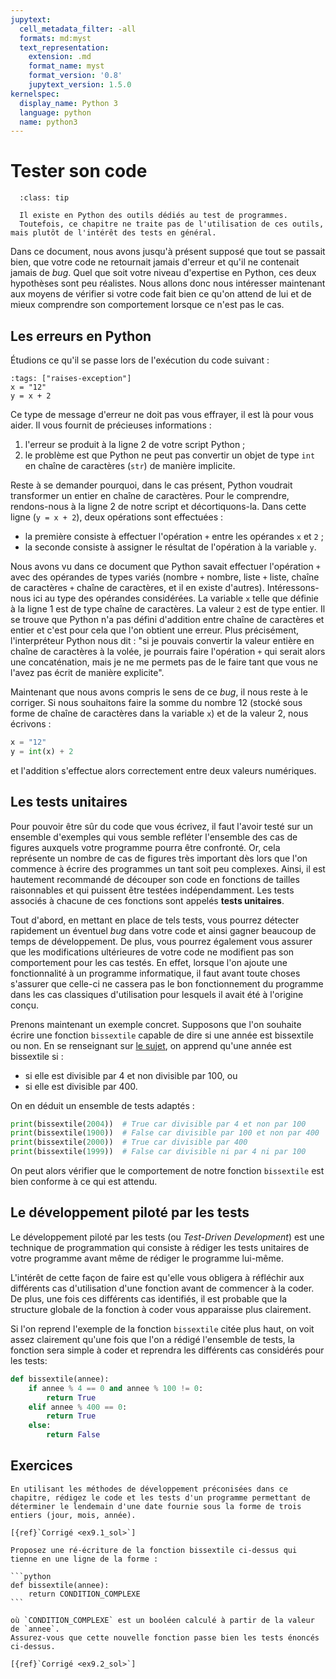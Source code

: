 ```yaml
---
jupytext:
  cell_metadata_filter: -all
  formats: md:myst
  text_representation:
    extension: .md
    format_name: myst
    format_version: '0.8'
    jupytext_version: 1.5.0
kernelspec:
  display_name: Python 3
  language: python
  name: python3
---
```


# Tester son code

```{admonition} Pour info
  :class: tip

  Il existe en Python des outils dédiés au test de programmes.
  Toutefois, ce chapitre ne traite pas de l'utilisation de ces outils, mais plutôt de l'intérêt des tests en général.
```

Dans ce document, nous avons jusqu'à présent supposé que tout se passait bien, que votre code ne retournait jamais d'erreur et qu'il ne contenait jamais de _bug_.
Quel que soit votre niveau d'expertise en Python, ces deux hypothèses sont peu réalistes.
Nous allons donc nous intéresser maintenant aux moyens de vérifier si votre code fait bien ce qu'on attend de lui et de mieux comprendre son comportement lorsque ce n'est pas le cas.

## Les erreurs en Python

Étudions ce qu'il se passe lors de l'exécution du code suivant :

```{code-cell}
:tags: ["raises-exception"]
x = "12"
y = x + 2
```

Ce type de message d'erreur ne doit pas vous effrayer, il est là pour vous aider.
Il vous fournit de précieuses informations :

1. l'erreur se produit à la ligne 2 de votre script Python ;
2. le problème est que Python ne peut pas convertir un objet de type `int` en chaîne de caractères (`str`) de manière implicite.

Reste à se demander pourquoi, dans le cas présent, Python voudrait transformer un entier en chaîne de caractères.
Pour le comprendre, rendons-nous à la ligne 2 de notre script et décortiquons-la.
Dans cette ligne (`y = x + 2`), deux opérations sont effectuées :

* la première consiste à effectuer l'opération `+` entre les opérandes `x` et `2` ;
* la seconde consiste à assigner le résultat de l'opération à la variable `y`.

Nous avons vu dans ce document que Python savait effectuer l'opération `+` avec des opérandes de types variés (nombre `+` nombre, liste `+` liste, chaîne de caractères `+` chaîne de caractères, et il en existe d'autres).
Intéressons-nous ici au type des opérandes considérées.
La variable `x` telle que définie à la ligne 1 est de type chaîne de caractères.
La valeur `2` est de type entier.
Il se trouve que Python n'a pas défini d'addition entre chaîne de caractères et entier et c'est pour cela que l'on obtient une erreur.
Plus précisément, l'interpréteur Python nous dit : "si je pouvais convertir la valeur entière en chaîne de caractères à la volée, je pourrais faire l'opération `+` qui serait alors une concaténation, mais je ne me permets pas de le faire tant que vous ne l'avez pas écrit de manière explicite".

Maintenant que nous avons compris le sens de ce _bug_, il nous reste à le corriger.
Si nous souhaitons faire la somme du nombre 12 (stocké sous forme de chaîne de caractères dans la variable `x`) et de la valeur 2, nous écrivons :
```python
x = "12"
y = int(x) + 2
```
et l'addition s'effectue alors correctement entre deux valeurs numériques.


## Les tests unitaires

Pour pouvoir être sûr du code que vous écrivez, il faut l'avoir testé sur un ensemble d'exemples qui vous semble refléter l'ensemble des cas de figures auxquels votre programme pourra être confronté.
Or, cela représente un nombre de cas de figures très important dès lors que l'on commence à écrire des programmes un tant soit peu complexes.
Ainsi, il est hautement recommandé de découper son code en fonctions de tailles raisonnables et qui puissent être testées indépendamment.
Les tests associés à chacune de ces fonctions sont appelés **tests unitaires**.

Tout d'abord, en mettant en place de tels tests, vous pourrez détecter rapidement un éventuel _bug_ dans votre code et ainsi gagner beaucoup de temps de développement. De plus, vous pourrez également vous assurer que les modifications ultérieures de votre code ne modifient pas son comportement pour les cas testés.
En effet, lorsque l'on ajoute une fonctionnalité à un programme informatique, il faut avant toute choses s'assurer que celle-ci ne cassera pas le bon fonctionnement du programme dans les cas classiques d'utilisation pour lesquels il avait été à l'origine conçu.

Prenons maintenant un exemple concret.
Supposons que l'on souhaite écrire une fonction `bissextile` capable de dire si une année est bissextile ou non.
En se renseignant sur [le sujet](https://fr.wikipedia.org/wiki/Année_bissextile), on apprend qu'une année est bissextile si :

* si elle est divisible par 4 et non divisible par 100, ou
* si elle est divisible par 400.

On en déduit un ensemble de tests adaptés :
```python
print(bissextile(2004))  # True car divisible par 4 et non par 100
print(bissextile(1900))  # False car divisible par 100 et non par 400
print(bissextile(2000))  # True car divisible par 400
print(bissextile(1999))  # False car divisible ni par 4 ni par 100
```

On peut alors vérifier que le comportement de notre fonction `bissextile` est bien conforme à ce qui est attendu.


## Le développement piloté par les tests

Le développement piloté par les tests (ou _Test-Driven Development_) est une technique de programmation qui consiste à rédiger les tests unitaires de votre programme avant même de rédiger le programme lui-même.

L'intérêt de cette façon de faire est qu'elle vous obligera à réfléchir aux différents cas d'utilisation d'une fonction avant de commencer à la coder.
De plus, une fois ces différents cas identifiés, il est probable que la structure globale de la fonction à coder vous apparaisse plus clairement.

Si l'on reprend l'exemple de la fonction `bissextile` citée plus haut, on voit assez clairement qu'une fois que l'on a rédigé l'ensemble de tests, la fonction sera simple à coder et reprendra les différents cas considérés pour les tests:
```python
def bissextile(annee):
    if annee % 4 == 0 and annee % 100 != 0:
        return True
    elif annee % 400 == 0:
        return True
    else:
        return False
```

## Exercices


```{admonition} **Exercice 9.1**
En utilisant les méthodes de développement préconisées dans ce chapitre, rédigez le code et les tests d'un programme permettant de déterminer le lendemain d'une date fournie sous la forme de trois entiers (jour, mois, année).

[{ref}`Corrigé <ex9.1_sol>`]
```

````{admonition} **Exercice 9.2**
Proposez une ré-écriture de la fonction bissextile ci-dessus qui tienne en une ligne de la forme :

```python
def bissextile(annee):
    return CONDITION_COMPLEXE
```

où `CONDITION_COMPLEXE` est un booléen calculé à partir de la valeur de `annee`.
Assurez-vous que cette nouvelle fonction passe bien les tests énoncés ci-dessus.

[{ref}`Corrigé <ex9.2_sol>`]
````
